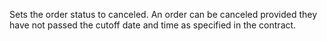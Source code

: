 Sets the order status to canceled. An order can be canceled provided they have not passed the cutoff date and time as specified in the contract.
